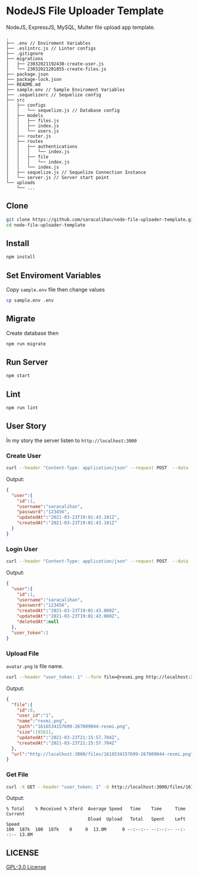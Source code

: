 # NodeJS File Uploader Template
NodeJS, ExpressJS, MySQL, Multer file upload app template.

```
.
├── .env // Enviroment Variables
├── .eslintrc.js // Linter configs 
├── .gitignore
├── migrations 
│   ├── 23032021192430-create-user.js
│   └── 23032021201055-create-files.js
├── package.json
├── package-lock.json
├── README.md
├── sample.env // Sample Enviroment Variables
├── .sequelizerc // Sequelize config
├── src
│   ├── configs
│   │   └── sequelize.js // Database config
│   ├── models
│   │   ├── files.js
│   │   ├── index.js
│   │   └── users.js
│   ├── router.js
│   ├── routes
│   │   ├── authentications
│   │   │   └── index.js
│   │   ├── file
│   │   │   └── index.js
│   │   └── index.js
│   ├── sequelize.js // Sequelize Connection Instance
│   └── server.js // Server start point
└── uploads
    └── ...
```

## Clone
```bash
git clone https://github.com/saracalihan/node-file-uploader-template.git
cd node-file-uploader-template
```

## Install
```bash
npm install
```

## Set Enviroment Variables
Copy `sample.env` file then change values
```bash
cp sample.env .env
```

## Migrate
Create database then
```bash
npm run migrate
```

## Run Server
```bash
npm start
```

## Lint
```bash
npm run lint
```

## User Story
İn my story the server listen to `http://localhost:3000`
### Create User
```bash
curl --header "Content-Type: application/json" --request POST  --data '{"username":"saracalihan","password":"123456"}' http://localhost:3000/authentications/register
```
Output:
```json
{
  "user":{
    "id":1,
    "username":"saracalihan",
    "password":"123456",
    "updatedAt":"2021-03-23T19:01:43.101Z",
    "createdAt":"2021-03-23T19:01:43.101Z"
  }
}
```

### Login User
```bash
curl --header "Content-Type: application/json" --request POST  --data '{"username":"saracalihan","password":"123456"}' http://localhost:3000/authentications/login
```
Output: 
```json
{
  "user":{
    "id":1,
    "username":"saracalihan",
    "password":"123456",
    "createdAt":"2021-03-23T19:01:43.000Z",
    "updatedAt":"2021-03-23T19:01:43.000Z",
    "deletedAt":null
  },
  "user_token":1
}
```

### Upload File
`avatar.png` is file name.
```bash
curl --header "user_token: 1" --form file=@resmi.png http://localhost:3000/files/upload
```
Output: 
```json
{
  "file":{
    "id":8,
    "user_id":"1",
    "name":"resmi.png",
    "path":"1616534157699-267009044-resmi.png",
    "size":191611,
    "updatedAt":"2021-03-23T21:15:57.704Z",
    "createdAt":"2021-03-23T21:15:57.704Z"
  },
  "url":"http://localhost:3000/files/1616534157699-267009044-resmi.png"
}
```

### Get File
```bash
curl -X GET --header "user_token: 1" -O http://localhost:3000/files/1616526652422-105337387-avatar.png
```
Output: 
```
% Total    % Received % Xferd  Average Speed   Time    Time     Time  Current
                               Dload  Upload   Total   Spent    Left  Speed
100  187k  100  187k    0     0  13.0M      0 --:--:-- --:--:-- --:--:-- 13.0M

```

## LICENSE
[GPL-3.0 License](LICENSE)
